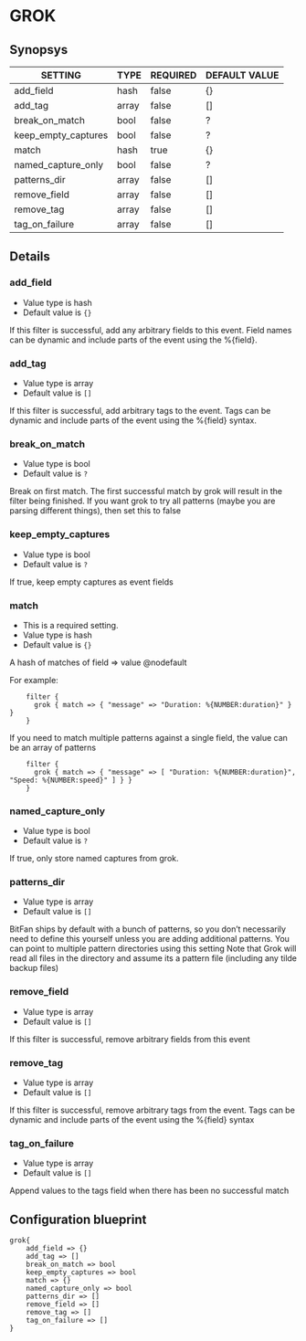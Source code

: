 # GROK


## Synopsys


|       SETTING       | TYPE  | REQUIRED | DEFAULT VALUE |
|---------------------|-------|----------|---------------|
| add_field           | hash  | false    | {}            |
| add_tag             | array | false    | []            |
| break_on_match      | bool  | false    | ?             |
| keep_empty_captures | bool  | false    | ?             |
| match               | hash  | true     | {}            |
| named_capture_only  | bool  | false    | ?             |
| patterns_dir        | array | false    | []            |
| remove_field        | array | false    | []            |
| remove_tag          | array | false    | []            |
| tag_on_failure      | array | false    | []            |


## Details

### add_field
* Value type is hash
* Default value is `{}`

If this filter is successful, add any arbitrary fields to this event. Field names can
be dynamic and include parts of the event using the %{field}.

### add_tag
* Value type is array
* Default value is `[]`

If this filter is successful, add arbitrary tags to the event. Tags can be dynamic
and include parts of the event using the %{field} syntax.

### break_on_match
* Value type is bool
* Default value is `?`

Break on first match. The first successful match by grok will result in the filter being
finished. If you want grok to try all patterns (maybe you are parsing different things),
then set this to false

### keep_empty_captures
* Value type is bool
* Default value is `?`

If true, keep empty captures as event fields

### match
* This is a required setting.
* Value type is hash
* Default value is `{}`

A hash of matches of field ⇒ value
@nodefault

For example:
```
    filter {
      grok { match => { "message" => "Duration: %{NUMBER:duration}" } }
    }
```
If you need to match multiple patterns against a single field, the value can be an array of patterns
```
    filter {
      grok { match => { "message" => [ "Duration: %{NUMBER:duration}", "Speed: %{NUMBER:speed}" ] } }
    }
```

### named_capture_only
* Value type is bool
* Default value is `?`

If true, only store named captures from grok.

### patterns_dir
* Value type is array
* Default value is `[]`

BitFan ships by default with a bunch of patterns, so you don’t necessarily need to
define this yourself unless you are adding additional patterns. You can point to
multiple pattern directories using this setting Note that Grok will read all files
in the directory and assume its a pattern file (including any tilde backup files)

### remove_field
* Value type is array
* Default value is `[]`

If this filter is successful, remove arbitrary fields from this event

### remove_tag
* Value type is array
* Default value is `[]`

If this filter is successful, remove arbitrary tags from the event.
Tags can be dynamic and include parts of the event using the %{field} syntax

### tag_on_failure
* Value type is array
* Default value is `[]`

Append values to the tags field when there has been no successful match



## Configuration blueprint

```
grok{
	add_field => {}
	add_tag => []
	break_on_match => bool
	keep_empty_captures => bool
	match => {}
	named_capture_only => bool
	patterns_dir => []
	remove_field => []
	remove_tag => []
	tag_on_failure => []
}
```
